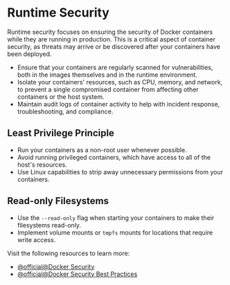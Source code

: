 # Runtime Security

Runtime security focuses on ensuring the security of Docker containers while they are running in production. This is a critical aspect of container security, as threats may arrive or be discovered after your containers have been deployed.

- Ensure that your containers are regularly scanned for vulnerabilities, both in the images themselves and in the runtime environment.
- Isolate your containers' resources, such as CPU, memory, and network, to prevent a single compromised container from affecting other containers or the host system.
- Maintain audit logs of container activity to help with incident response, troubleshooting, and compliance.

## Least Privilege Principle

- Run your containers as a non-root user whenever possible.
- Avoid running privileged containers, which have access to all of the host's resources.
- Use Linux capabilities to strip away unnecessary permissions from your containers.

## Read-only Filesystems

- Use the `--read-only` flag when starting your containers to make their filesystems read-only.
- Implement volume mounts or `tmpfs` mounts for locations that require write access.

Visit the following resources to learn more:

- [@official@Docker Security](https://docs.docker.com/engine/security/)
- [@official@Docker Security Best Practices](https://docs.docker.com/build/building/best-practices/)
